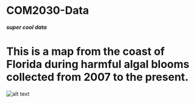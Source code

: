 # COM2030-Data

***__super cool data__***


<h1> This is a map from the coast of Florida during harmful algal blooms collected from 2007 to the present.</h1>

![alt text](http://service.ncddc.noaa.gov/rdn/www/media/interactive-maps/habmap.jpg)
